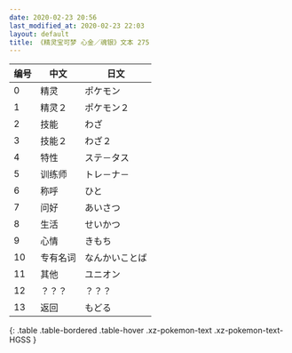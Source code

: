 ```yaml
---
date: 2020-02-23 20:56
last_modified_at: 2020-02-23 22:03
layout: default
title: 《精灵宝可梦 心金／魂银》文本 275
---
```

| 编号 | 中文 | 日文 |
| ---- | ---- | ---- |
| 0 | 精灵 | ポケモン |
| 1 | 精灵２ | ポケモン２ |
| 2 | 技能 | わざ |
| 3 | 技能２ | わざ２ |
| 4 | 特性 | ステ－タス |
| 5 | 训练师 | トレ－ナ－ |
| 6 | 称呼 | ひと |
| 7 | 问好 | あいさつ |
| 8 | 生活 | せいかつ |
| 9 | 心情 | きもち |
| 10 | 专有名词 | なんかいことば |
| 11 | 其他 | ユニオン |
| 12 | ？？？ | ？？？ |
| 13 | 返回 | もどる |
{: .table .table-bordered .table-hover .xz-pokemon-text .xz-pokemon-text-HGSS }